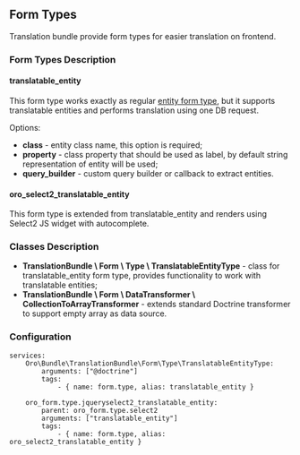 Form Types
----------

Translation bundle provide form types for easier translation on frontend.


### Form Types Description

#### translatable\_entity

This form type works exactly as regular [entity form type](http://symfony.com/doc/current/reference/forms/types/entity.html),
but it supports translatable entities and performs translation using one DB request.

Options:

* **class** - entity class name, this option is required;
* **property** - class property that should be used as label, by default string representation of entity will be used;
* **query\_builder** - custom query builder or callback to extract entities.

#### oro\_select2\_translatable\_entity

This form type is extended from translatable\_entity and renders using Select2 JS widget with autocomplete.


### Classes Description

* **TranslationBundle \ Form \ Type \ TranslatableEntityType** - class for translatable\_entity form type,
provides functionality to work with translatable entities;
* **TranslationBundle \ Form \ DataTransformer \ CollectionToArrayTransformer** - extends standard Doctrine transformer
to support empty array as data source.


### Configuration

```
services:
    Oro\Bundle\TranslationBundle\Form\Type\TranslatableEntityType:
        arguments: ["@doctrine"]
        tags:
            - { name: form.type, alias: translatable_entity }

    oro_form.type.jqueryselect2_translatable_entity:
        parent: oro_form.type.select2
        arguments: ["translatable_entity"]
        tags:
            - { name: form.type, alias: oro_select2_translatable_entity }
```
